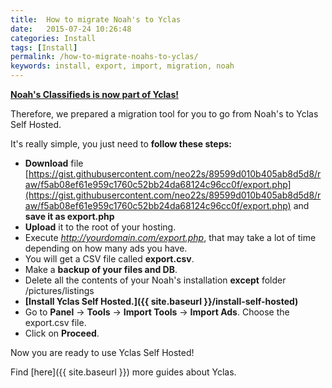 ```yaml
---
title:  How to migrate Noah's to Yclas
date:   2015-07-24 10:26:48
categories: Install
tags: [Install]
permalink: /how-to-migrate-noahs-to-yclas/
keywords: install, export, import, migration, noah
---
```

**[Noah's Classifieds is now part of Yclas!](http://open-classifieds.com/2015/07/27/open-classifieds-acquired-noahs-classifieds/)**

Therefore, we prepared a migration tool for you to go from Noah's to Yclas Self Hosted.

It's really simple, you just need to **follow these steps:**

+ **Download** file [https://gist.githubusercontent.com/neo22s/89599d010b405ab8d5d8/raw/f5ab08ef61e959c1760c52bb24da68124c96cc0f/export.php](https://gist.githubusercontent.com/neo22s/89599d010b405ab8d5d8/raw/f5ab08ef61e959c1760c52bb24da68124c96cc0f/export.php) and **save it as export.php**
+ **Upload** it to the root of your hosting.
+ Execute _http://yourdomain.com/export.php_, that may take a lot of time depending on how many ads you have.
+ You will get a CSV file called **export.csv**.
+ Make a **backup of your files and DB**.
+ Delete all the contents of your Noah's installation **except** folder /pictures/listings
+ **[Install Yclas Self Hosted.]({{ site.baseurl }}/install-self-hosted)**
+ Go to **Panel** -> **Tools** -> **Import Tools** -> **Import Ads**. Choose the export.csv file.
+ Click on **Proceed**.

Now you are ready to use Yclas Self Hosted!

Find [here]({{ site.baseurl }}) more guides about Yclas.
